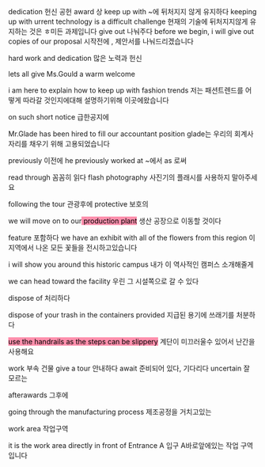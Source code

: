dedication 헌신 공헌
award 상
keep up with ~에 뒤처지지 않게 유지하다
keeping up with urrent technology is a difficult challenge
현재의 기술에 뒤처지지않게 유지하는 것은 ㅎ미든 과제입니다
give out 나눠주다
before we begin, i will give out copies of our proposal
시작전에 , 제안서를 나눠드리겠습니다

hard work and dedication
많은 노력과 헌신

lets all give Ms.Gould a warm welcome

i am here to explain how to keep up with fashion trends
저는 패션트렌드를 어떻게 따라갈 것인지에대해 설명하기위해 이곳에왔습니다

on such short notice
급한공지에

Mr.Glade has been hired to fill our accountant position
glade는 우리의 회계사 자리를 채우기 위해 고용되었습니다

previously 이전에
he previously worked at ~에서 as 로써

read through 꼼꼼히 읽다
flash photography
사진기의 플래시를 사용하지 말아주세요

following the tour 관광후에
protective 보호의

we will move on to our<mark style="background: #FF5582A6;"> production plant</mark>
생산 공장으로 이동할 것이다

feature 포함하다
we have an exhibit with all of the flowers from this region
이 지역에서 나온 모든 꽃들을 전시하고있습니다

i will show you around this historic campus
내가 이 역사적인 캠퍼스 소개해줄게

we can head toward the facility
우린 그 시설쪽으로 갈 수 있다

dispose of 처리하다

dispose of your trash in the containers provided
지급된 용기에 쓰래기를 처분하다

<mark style="background: #FF5582A6;">use the handrails as the steps can be slippery</mark>
계단이 미끄러울수 있어서 난간을 사용해요

work 부속 건물
give a tour 안내하다
await 준비되어 있다, 기다리다
uncertain 잘 모르는

afterawards 그후에

going through the manufacturing process
제조공정을 거치고있는

work area
작업구역

it is the work area directly in front of Entrance A
입구 A바로앞에있는 작업 구역입니다
